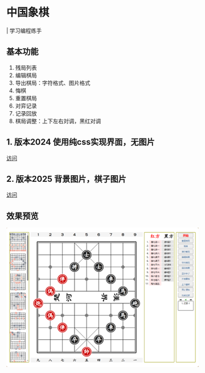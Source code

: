 # 中国象棋
| 学习编程练手
## 基本功能
1. 残局列表
2. 编辑棋局
3. 导出棋局：字符格式、图片格式
4. 悔棋
5. 重置棋局
6. 对弈记录
7. 记录回放
8. 棋局调整：上下左右対调，黑红对调

## 1. 版本2024 使用纯css实现界面，无图片
[访问]("2024/1103.html")

## 2. 版本2025 背景图片，棋子图片
[访问]("2025/index.html")

## 效果预览
<img src="chess.png">
